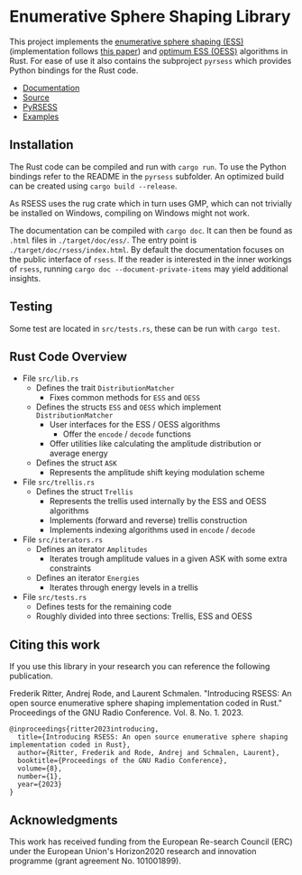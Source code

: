 # Enumerative Sphere Shaping Library

This project implements the [enumerative sphere shaping (ESS)](https://www.sps.tue.nl/ictlab/pdf/publications/frans/WillemsWuijts1993VTCBenelux.pdf) (implementation follows [this paper](https://doi.org/10.1109/TWC.2019.2951139)) and [optimum ESS (OESS)](https://doi.org/10.1109/JLT.2022.3201901) algorithms in Rust.
For ease of use it also contains the subproject `pyrsess` which provides Python bindings for the Rust code.

- [Documentation](https://docs.rs/rsess/)
- [Source](https://github.com/kit-cel/rsess/tree/main)
- [PyRSESS](https://github.com/kit-cel/rsess/tree/main/pyrsess)
- [Examples](https://github.com/kit-cel/rsess_examples)

## Installation

The Rust code can be compiled and run with `cargo run`.
To use the Python bindings refer to the README in the `pyrsess` subfolder.
An optimized build can be created using `cargo build --release`.

As RSESS uses the rug crate which in turn uses GMP, which can not trivially be installed on Windows, compiling on Windows might not work.

The documentation can be compiled with `cargo doc`.
It can then be found as `.html` files in `./target/doc/ess/`.
The entry point is `./target/doc/rsess/index.html`.
By default the documentation focuses on the public interface of `rsess`.
If the reader is interested in the inner workings of `rsess`, running `cargo doc --document-private-items` may yield additional insights.

## Testing

Some test are located in `src/tests.rs`, these can be run with `cargo test`.

## Rust Code Overview

* File `src/lib.rs`
	* Defines the trait `DistributionMatcher`
		* Fixes common methods for `ESS` and `OESS`
	* Defines the structs `ESS` and `OESS` which implement `DistributionMatcher`
		* User interfaces for the ESS / OESS algorithms
			* Offer the `encode` / `decode` functions
		* Offer utilities like calculating the amplitude distribution or average energy
	* Defines the struct `ASK`
		* Represents the amplitude shift keying modulation scheme
* File `src/trellis.rs`
	* Defines the struct `Trellis`
		* Represents the trellis used internally by the ESS and OESS algorithms
		* Implements (forward and reverse) trellis construction
		* Implements indexing algorithms used in `encode` / `decode`
* File `src/iterators.rs`
	* Defines an iterator `Amplitudes`
		* Iterates trough amplitude values in a given ASK with some extra constraints
	* Defines an iterator `Energies`
		* Iterates through energy levels in a trellis
* File `src/tests.rs`
	* Defines tests for the remaining code
	* Roughly divided into three sections: Trellis, ESS and OESS

## Citing this work

If you use this library in your research you can reference the following publication.

Frederik Ritter, Andrej Rode, and Laurent Schmalen. "Introducing RSESS: An open source enumerative sphere shaping implementation coded in Rust." Proceedings of the GNU Radio Conference. Vol. 8. No. 1. 2023.
```
@inproceedings{ritter2023introducing,
  title={Introducing RSESS: An open source enumerative sphere shaping implementation coded in Rust},
  author={Ritter, Frederik and Rode, Andrej and Schmalen, Laurent},
  booktitle={Proceedings of the GNU Radio Conference},
  volume={8},
  number={1},
  year={2023}
}
```

## Acknowledgments
This  work  has  received  funding  from  the  European  Re-search Council (ERC) under the European Union's Horizon2020 research and innovation programme (grant agreement No. 101001899).
